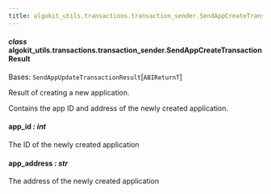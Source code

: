 ```yaml
---
title: algokit_utils.transactions.transaction_sender.SendAppCreateTransactionResult
---
```


#### _class_ algokit_utils.transactions.transaction_sender.SendAppCreateTransactionResult

Bases: `SendAppUpdateTransactionResult`[`ABIReturnT`]

Result of creating a new application.

Contains the app ID and address of the newly created application.

#### app_id _: int_

The ID of the newly created application

#### app_address _: str_

The address of the newly created application
